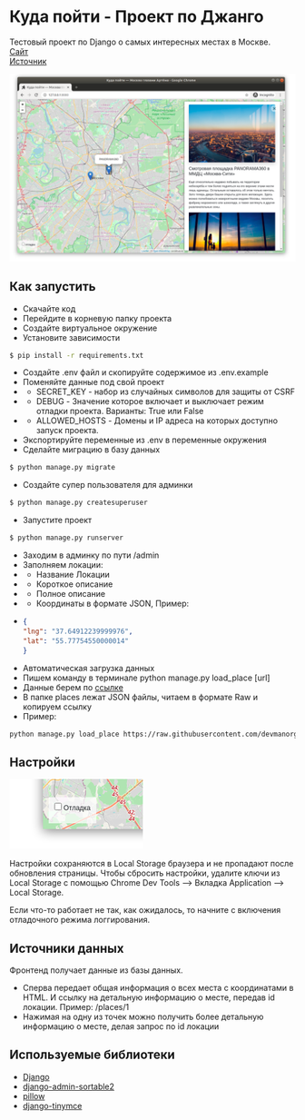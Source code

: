 # Куда пойти - Проект по Джанго

Тестовый проект по Django о самых интересных местах в Москве.
<br>
[Сайт](https://pythonenjoyer228.pythonanywhere.com/)
<br>
[Источник](https://github.com/devmanorg/where-to-go-frontend/?tab=readme-ov-file)

![&#x41A;&#x443;&#x434;&#x430; &#x43F;&#x43E;&#x439;&#x442;&#x438;](.gitbook/assets/site.png)

## Как запустить

* Скачайте код
* Перейдите в корневую папку проекта
* Создайте виртуальное окружение
* Установите зависимости

```bash
$ pip install -r requirements.txt
```

* Создайте .env файл и скопируйте содержимое из .env.example
* Поменяйте данные под свой проект
* * SECRET_KEY - набор из случайных символов для защиты от CSRF
* * DEBUG - Значение которое включает и выключает режим отладки проекта. Варианты: True или False
* * ALLOWED_HOSTS - Домены и IP адреса на которых доступно запуск проекта.
* Экспортируйте переменные из .env в переменные окружения
* Сделайте миграцию в базу данных

```bash
$ python manage.py migrate
```

* Создайте супер пользователя для админки

```bash
$ python manage.py createsuperuser
```

* Запустите проект
```bash
$ python manage.py runserver
```

* Заходим в админку по пути /admin
* Заполняем локации:
* * Название Локации
* * Короткое описание
* * Полное описание
* * Координаты в формате JSON, Пример: 
* ```json
  {
  "lng": "37.64912239999976", 
  "lat": "55.77754550000014"
  }

* Автоматическая загрузка данных
* Пишем команду в терминале python manage.py load_place [url]
* Данные берем по [ссылке](https://github.com/devmanorg/where-to-go-places)
* В папке places лежат JSON файлы, читаем в формате Raw и копируем ссылку
* Пример:
```bash
python manage.py load_place https://raw.githubusercontent.com/devmanorg/where-to-go-places/master/places/%D0%90%D1%80%D1%82-%D0%BF%D1%80%D0%BE%D1%81%D1%82%D1%80%D0%B0%D0%BD%D1%81%D1%82%D0%B2%D0%BE%20%C2%AB%D0%91%D1%83%D0%BD%D0%BA%D0%B5%D1%80%20703%C2%BB.json
```


## Настройки

![debug mode](.gitbook/assets/debug-option.png)

Настройки сохраняются в Local Storage браузера и не пропадают после обновления страницы. Чтобы сбросить настройки, удалите ключи из Local Storage с помощью Chrome Dev Tools —&gt; Вкладка Application —&gt; Local Storage.

Если что-то работает не так, как ожидалось, то начните с включения отладочного режима логгирования.

<a href="#" id="data-sources"></a>

## Источники данных
Фронтенд получает данные из базы данных. <br> 
* Сперва передает общая информация о всех места с координатами в HTML. И ссылку на детальную информацию о месте, передав id локации. 
Пример: /places/1 <br>
* Нажимая на одну из точек можно получить более детальную информацию о месте, делая запрос по id локации

## Используемые библиотеки
* [Django](https://www.djangoproject.com/)
* [django-admin-sortable2](https://pypi.org/project/django-admin-sortable2/)
* [pillow](https://pypi.org/project/pillow/)
* [django-tinymce](https://pypi.org/project/django-tinymce/)
